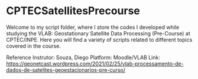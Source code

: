 # CPTECSatellitesPrecourse

Welcome to my script folder, where I store the codes I developed while studying the VLAB: Geostationary Satellite Data Processing (Pre-Course) at CPTEC/INPE. Here you will find a variety of scripts related to different topics covered in the course.

Reference Instrutor: Souza, Diego
Platform: Moodle/VLAB
Link: https://geonetcast.wordpress.com/2021/02/25/vlab-processamento-de-dados-de-satelites-geoestacionarios-pre-curso/
